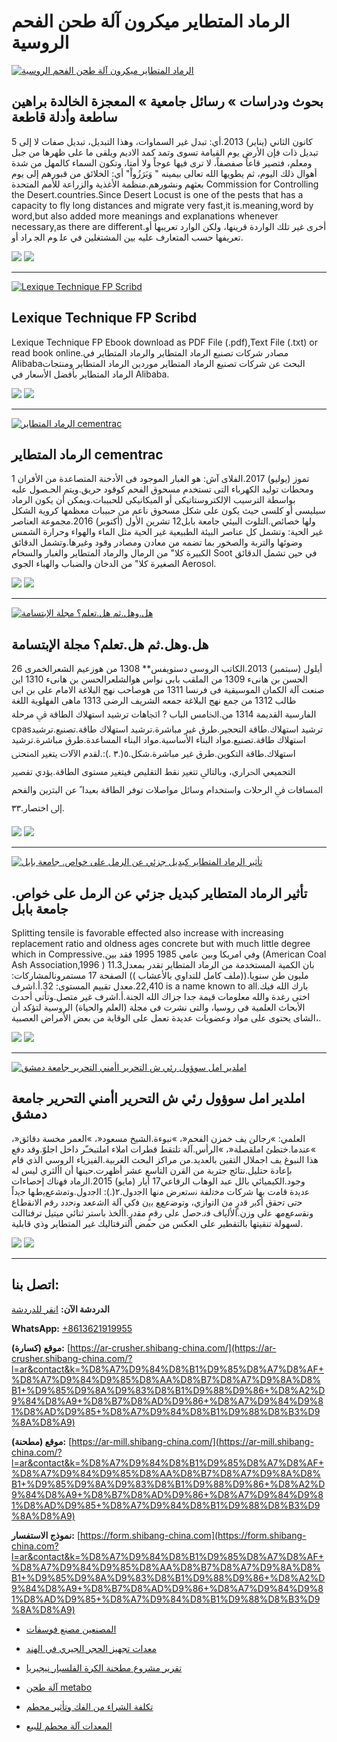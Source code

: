 # الرماد المتطاير ميكرون آلة طحن الفحم الروسية

<a href="https://swt.shibang-china.com/?l=ar&img&k=%D8%A7%D9%84%D8%B1%D9%85%D8%A7%D8%AF+%D8%A7%D9%84%D9%85%D8%AA%D8%B7%D8%A7%D9%8A%D8%B1+%D9%85%D9%8A%D9%83%D8%B1%D9%88%D9%86+%D8%A2%D9%84%D8%A9+%D8%B7%D8%AD%D9%86+%D8%A7%D9%84%D9%81%D8%AD%D9%85+%D8%A7%D9%84%D8%B1%D9%88%D8%B3%D9%8A%D8%A9" target="_blank">![الرماد المتطاير ميكرون آلة طحن الفحم الروسية](http://static.shibang-china.com/all-800x300/1437.jpg)</a>

## بحوث ودراسات » رسائل جامعية » المعجزة الخالدة براهين ساطعة وأدلة قاطعة
5 كانون الثاني (يناير) 2013.أي: تبدل غير السماوات، وهذا التبديل، تبديل صفات لا إلى تبديل ذات فإن الأرض يوم القيامة تسوى وتمد كمد الاديم ويلقى ما على ظهرها من جبل ومعلم، فتصير قاعاً صفصفاً، لا ترى فيها عوجاً ولا أمتا، وتكون السماء كالمهل من شدة أهوال ذلك اليوم، ثم يطويها الله تعالى بيمينه &quot; وَبَرَزُواْ&quot; أي: الخلائق من قبورهم إلى يوم بعثهم ونشورهم.ﻣﻨﻈﻤﺔ اﻷﻏﺬﻳﺔ واﻟﺰراﻋﺔ ﻟﻸﻣﻢ اﻟﻤﺘﺤﺪة Commission for Controlling the Desert.countries.Since Desert Locust is one of the pests that has a capacity to fly long distances and migrate very fast,it is.meaning,word by word,but also added more meanings and explanations whenever necessary,as there are different.أﺧﺮى ﻏﻴﺮ ﺗﻠﻚ اﻟﻮاردة ﻗﺮﻳﻨﻬﺎ، وﻟﻜﻦ اﻟﻮارد ﺗﻌﺮﻳﺒﻬﺎ أو ﺗﻌﺮﻳﻔﻬﺎ ﺣﺴﺐ اﻟﻤﺘﻌﺎرف ﻋﻠﻴﻪ ﺑﻴﻦ اﻟﻤﺸﺘﻐﻠﻴﻦ ﻓﻲ ﻋﻠ ﻮم اﻟﺠ ﺮاد أو.


<a href="https://whatsapp.shibangsoft.com/WhatsApp.php" target="_blank" title="WhatsApp">![](http://static.shibang-china.com/icon/whatsapp.png)</a> <a href="https://swt.shibang-china.com/?l=ar&icon&k=%D8%A7%D9%84%D8%B1%D9%85%D8%A7%D8%AF+%D8%A7%D9%84%D9%85%D8%AA%D8%B7%D8%A7%D9%8A%D8%B1+%D9%85%D9%8A%D9%83%D8%B1%D9%88%D9%86+%D8%A2%D9%84%D8%A9+%D8%B7%D8%AD%D9%86+%D8%A7%D9%84%D9%81%D8%AD%D9%85+%D8%A7%D9%84%D8%B1%D9%88%D8%B3%D9%8A%D8%A9" target="_blank">![](http://static.shibang-china.com/icon/chat-ar.png)</a>

---

<a href="https://swt.shibang-china.com/?l=ar&img&k=%D8%A7%D9%84%D8%B1%D9%85%D8%A7%D8%AF+%D8%A7%D9%84%D9%85%D8%AA%D8%B7%D8%A7%D9%8A%D8%B1+%D9%85%D9%8A%D9%83%D8%B1%D9%88%D9%86+%D8%A2%D9%84%D8%A9+%D8%B7%D8%AD%D9%86+%D8%A7%D9%84%D9%81%D8%AD%D9%85+%D8%A7%D9%84%D8%B1%D9%88%D8%B3%D9%8A%D8%A9" target="_blank">![Lexique Technique FP Scribd](http://static.shibang-china.com/all-800x300/851.jpg)</a>

## Lexique Technique FP Scribd
Lexique Technique FP Ebook download as PDF File (.pdf),Text File (.txt) or read book online.مصادر شركات تصنيع الرماد المتطاير والرماد المتطاير في Alibabaالبحث عن شركات تصنيع الرماد المتطاير موردين الرماد المتطاير ومنتجات الرماد المتطاير بأفضل الأسعار في Alibaba.


<a href="https://whatsapp.shibangsoft.com/WhatsApp.php" target="_blank" title="WhatsApp">![](http://static.shibang-china.com/icon/whatsapp.png)</a> <a href="https://swt.shibang-china.com/?l=ar&icon&k=%D8%A7%D9%84%D8%B1%D9%85%D8%A7%D8%AF+%D8%A7%D9%84%D9%85%D8%AA%D8%B7%D8%A7%D9%8A%D8%B1+%D9%85%D9%8A%D9%83%D8%B1%D9%88%D9%86+%D8%A2%D9%84%D8%A9+%D8%B7%D8%AD%D9%86+%D8%A7%D9%84%D9%81%D8%AD%D9%85+%D8%A7%D9%84%D8%B1%D9%88%D8%B3%D9%8A%D8%A9" target="_blank">![](http://static.shibang-china.com/icon/chat-ar.png)</a>

---

<a href="https://swt.shibang-china.com/?l=ar&img&k=%D8%A7%D9%84%D8%B1%D9%85%D8%A7%D8%AF+%D8%A7%D9%84%D9%85%D8%AA%D8%B7%D8%A7%D9%8A%D8%B1+%D9%85%D9%8A%D9%83%D8%B1%D9%88%D9%86+%D8%A2%D9%84%D8%A9+%D8%B7%D8%AD%D9%86+%D8%A7%D9%84%D9%81%D8%AD%D9%85+%D8%A7%D9%84%D8%B1%D9%88%D8%B3%D9%8A%D8%A9" target="_blank">![الرماد المتطاير cementrac](http://static.shibang-china.com/all-800x300/854.jpg)</a>

## الرماد المتطاير cementrac
1 تموز (يوليو) 2017.الفلاى آش: هو الغبار الموجود فى الأدخنة المتصاعدة من الأفران ومحطات توليد الكهرباء التى تستخدم مسحوق الفحم كوقود حريق.ويتم الحـصول عليه بواسطة الترسيب الإلكتروستاتيكى أو الميكانيكى للحبيبات.ويمكن أن يكون الرماد سيليسى أو كلسى حيث يكون على شكل مسحوق ناعم من حبيبات معظمها كروية الشكل ولها خصائص.التلوث البيئي جامعة بابل12 تشرين الأول (أكتوبر) 2016.مجموعة العناصر غير الحية: وتشمل كل عناصر البيئة الطبيعية غير الحية مثل الماء والهواء وحرارة الشمس وضوئها والتربة والصخور بما تضمه من معادن ومصادر وقود وغيرها.وتشمل الدقائق الكبيرة كلا&quot; من الرمال والرماد المتطاير والغبار والسخام Soot في حين تشمل الدقائق الصغيرة كلا&quot; من الدخان والضباب والهباء الجوي Aerosol.


<a href="https://whatsapp.shibangsoft.com/WhatsApp.php" target="_blank" title="WhatsApp">![](http://static.shibang-china.com/icon/whatsapp.png)</a> <a href="https://swt.shibang-china.com/?l=ar&icon&k=%D8%A7%D9%84%D8%B1%D9%85%D8%A7%D8%AF+%D8%A7%D9%84%D9%85%D8%AA%D8%B7%D8%A7%D9%8A%D8%B1+%D9%85%D9%8A%D9%83%D8%B1%D9%88%D9%86+%D8%A2%D9%84%D8%A9+%D8%B7%D8%AD%D9%86+%D8%A7%D9%84%D9%81%D8%AD%D9%85+%D8%A7%D9%84%D8%B1%D9%88%D8%B3%D9%8A%D8%A9" target="_blank">![](http://static.shibang-china.com/icon/chat-ar.png)</a>

---

<a href="https://swt.shibang-china.com/?l=ar&img&k=%D8%A7%D9%84%D8%B1%D9%85%D8%A7%D8%AF+%D8%A7%D9%84%D9%85%D8%AA%D8%B7%D8%A7%D9%8A%D8%B1+%D9%85%D9%8A%D9%83%D8%B1%D9%88%D9%86+%D8%A2%D9%84%D8%A9+%D8%B7%D8%AD%D9%86+%D8%A7%D9%84%D9%81%D8%AD%D9%85+%D8%A7%D9%84%D8%B1%D9%88%D8%B3%D9%8A%D8%A9" target="_blank">![هل.وهل.ثم هل.تعلم؟ مجلة الإبتسامة](http://static.shibang-china.com/all-800x300/1271.jpg)</a>

## هل.وهل.ثم هل.تعلم؟ مجلة الإبتسامة
26 أيلول (سبتمبر) 2013.الكاتب الروسى دستويفس** 1308 من هوزعيم الشعرالخمرى الحسن بن هانىء 1309 من الملقب بابى نواس هوالشلعرالحسن بن هانىء 1310 اين صنعت آلة الكمان الموسيقية فى فرنسا 1311 من هوصاحب نهج البلاغة الامام على بن ابى طالب 1312 من جمع نهج البلاغة جمعه الشريف الرضى 1313 ماهى الفهلوية اللغة الفارسية القديمة 1314 من.ﺍﳋﺎﻣﺲ ﺍﻟﺒﺎﺏ ? ﺍﲡﺎﻫﺎﺕ ﺗﺮﺷﻴﺪ ﺍﺳﺘﻬﻼﻙ ﺍﻟﻄﺎﻗﺔ ﰲ ﻣﺮﺣﻠﺔ cpasﺗﺮﺷﻴﺪ ﺍﺳﺘﻬﻼﻙ.ﻃﺎﻗﺔ ﺍﻟﺘﺤﺠﻴﺮ.ﻃﺮﻕ ﻏﻴﺮ ﻣﺒﺎﺷﺮﺓ.ﺗﺮﺷﻴﺪ ﺍﺳﺘﻬﻼﻙ ﻃﺎﻗﺔ.ﺗﺼﻨﻴﻊ.ﺗﺮﺷﻴﺪ ﺍﺳﺘﻬﻼﻙ ﻃﺎﻗﺔ.ﺗﺼﻨﻴﻊ.ﻣﻮﺍﺩ ﺍﻟﺒﻨﺎء ﺍﻷﺳﺎﺳﻴﺔ.ﻣﻮﺍﺩ ﺍﻟﺒﻨﺎء ﺍﻟﻤﺴﺎﻋﺪﺓ.ﻃﺮﻕ ﻣﺒﺎﺷﺮﺓ.ﺗﺮﺷﻴﺪ ﺍﺳﺘﻬﻼﻙ.ﻃﺎﻗﺔ ﺍﻟﺘﻜﻮﻳﻦ.ﻃﺮﻕ ﻏﻴﺮ ﻣﺒﺎﺷﺮﺓ.ﺷﻜﻞ.٥(.٣ .):.ﻟﻘﺪﻡ ﺍﻵﻻﺕ ﻳﺘﻐﲑ ﺍﳌﻨﺤﲎ ﺍﻟﺘﺠﻤﻴﻌﻲ ﺍﳊﺮﺍﺭﻱ، ﻭﺑﺎﻟﺘﺎﱄ ﺗﺘﻐﲑ ﻧﻘﻂ ﺍﻟﺘﻘﻠﻴﺺ ﻓﻴﺘﻐﲑ ﻣﺴﺘﻮﻯ ﺍﻟﻄﺎﻗﺔ.ﻳﺆﺩﻱ ﺗﻘﺼﲑ ﺍﳌﺴﺎﻓﺎﺕ ﰲ ﺍﻟﺮﺣﻼﺕ ﻭﺍﺳﺘﺨﺪﺍﻡ ﻭﺳﺎﺋﻞ ﻣﻮﺍﺻﻼﺕ ﺗﻮﻓﺮ ﺍﻟﻄﺎﻗﺔ ﺑﻌﻴﺪﺍﹰ ﻋﻦ ﺍﻟﺒﱰﻳﻦ ﻭﺍﻟﻔﺤﻢ ﺇﱃ ﺍﺧﺘﺼﺎﺭ.٣٣.


<a href="https://whatsapp.shibangsoft.com/WhatsApp.php" target="_blank" title="WhatsApp">![](http://static.shibang-china.com/icon/whatsapp.png)</a> <a href="https://swt.shibang-china.com/?l=ar&icon&k=%D8%A7%D9%84%D8%B1%D9%85%D8%A7%D8%AF+%D8%A7%D9%84%D9%85%D8%AA%D8%B7%D8%A7%D9%8A%D8%B1+%D9%85%D9%8A%D9%83%D8%B1%D9%88%D9%86+%D8%A2%D9%84%D8%A9+%D8%B7%D8%AD%D9%86+%D8%A7%D9%84%D9%81%D8%AD%D9%85+%D8%A7%D9%84%D8%B1%D9%88%D8%B3%D9%8A%D8%A9" target="_blank">![](http://static.shibang-china.com/icon/chat-ar.png)</a>

---

<a href="https://swt.shibang-china.com/?l=ar&img&k=%D8%A7%D9%84%D8%B1%D9%85%D8%A7%D8%AF+%D8%A7%D9%84%D9%85%D8%AA%D8%B7%D8%A7%D9%8A%D8%B1+%D9%85%D9%8A%D9%83%D8%B1%D9%88%D9%86+%D8%A2%D9%84%D8%A9+%D8%B7%D8%AD%D9%86+%D8%A7%D9%84%D9%81%D8%AD%D9%85+%D8%A7%D9%84%D8%B1%D9%88%D8%B3%D9%8A%D8%A9" target="_blank">![تأثير الرماد المتطاير كبديل جزئي عن الرمل على خواص. جامعة بابل](http://static.shibang-china.com/all-800x300/1121.jpg)</a>

## تأثير الرماد المتطاير كبديل جزئي عن الرمل على خواص. جامعة بابل
Splitting tensile is favorable effected also increase with increasing replacement ratio and oldness ages concrete but with much little degree which in Compressive.وفي امريكا وبين عامي 1985 1995 فقد بين (American Coal Ash Association,1996 ) بان الكمية المستخدمة من الرماد المتطاير تقدر بمعدل11.3 مليون طن سنويا.((ملف كامل للتداوي بالأعشاب )) الصفحة 17 مستمرونالمشاركات: 22,410.معدل تقييم المستوى: 32.أ.اشرف is a name known to all.بارك الله فيك اختى رغدة والله معلومات قيمة جدا جزاك الله الجنة.أ.اشرف غير متصل.وتأتى أحدث الأبحاث العلمية فى روسيا، والتى نشرت فى مجلة (العلم والحياة) الروسية لتؤكد أن الشاى يحتوى على مواد وعضويات عديدة تعمل على الوقاية من بعض الأمراض العصبية،.


<a href="https://whatsapp.shibangsoft.com/WhatsApp.php" target="_blank" title="WhatsApp">![](http://static.shibang-china.com/icon/whatsapp.png)</a> <a href="https://swt.shibang-china.com/?l=ar&icon&k=%D8%A7%D9%84%D8%B1%D9%85%D8%A7%D8%AF+%D8%A7%D9%84%D9%85%D8%AA%D8%B7%D8%A7%D9%8A%D8%B1+%D9%85%D9%8A%D9%83%D8%B1%D9%88%D9%86+%D8%A2%D9%84%D8%A9+%D8%B7%D8%AD%D9%86+%D8%A7%D9%84%D9%81%D8%AD%D9%85+%D8%A7%D9%84%D8%B1%D9%88%D8%B3%D9%8A%D8%A9" target="_blank">![](http://static.shibang-china.com/icon/chat-ar.png)</a>

---

<a href="https://swt.shibang-china.com/?l=ar&img&k=%D8%A7%D9%84%D8%B1%D9%85%D8%A7%D8%AF+%D8%A7%D9%84%D9%85%D8%AA%D8%B7%D8%A7%D9%8A%D8%B1+%D9%85%D9%8A%D9%83%D8%B1%D9%88%D9%86+%D8%A2%D9%84%D8%A9+%D8%B7%D8%AD%D9%86+%D8%A7%D9%84%D9%81%D8%AD%D9%85+%D8%A7%D9%84%D8%B1%D9%88%D8%B3%D9%8A%D8%A9" target="_blank">![املدير امل سوؤول رئي ش التحرير اأمني التحرير جامعة دمشق](http://static.shibang-china.com/all-800x300/668.jpg)</a>

## املدير امل سوؤول رئي ش التحرير اأمني التحرير جامعة دمشق
العلمي: »رجالن يف خمزن الفحم«، »نبوءة.الشيخ مسعود«، »العمر مخسة دقائق«، »عندما.ختطئ املقصلة«، »الرأس.آلة تلتقط قطرات املاء املتبخـّر داخل اجلوّ.وقد دفع هذا النبوغ يف اجملال التقين بالعديد.من مراكز البحث الغربية.الفيزياء الروسي الذي قام بإعادة حتليل.نتائج جتربة من القرن التاسع عشر أظهرت.حينها أن األثري ليس له وجود.الكيميائي بالل عبد الوهاب الرفاعي17 أيار (مايو) 2015.اﻟرﻣﺎد ﻓﮭﻧﺎك إﺣﺻﺎءات ﻋدﯾدة ﻗﺎﻣت ﺑﮭﺎ ﺷرﮐﺎت ﻣﺧﺗﻟﻔﺔ ﻧﺳﺗﻌرض ﻣﻧﮭﺎ اﻟﺟدول.٢(.): اﻟﺟدول.وﺗﻣﺷععﯾطﮭﺎ ﺟﯾداً ﺣﺗﯽ ﺗﺣﻘق أﮐﺑر ﻗدرٍ ﻣن اﻟﺗوازي، وﺗوﺿععﻊ ﺑﯾن ﻓﮐﻲ آﻟﺔ اﻟﺷععد وﻧﺣدد رﻗم اﻻﻧﻘطﺎع وﻧﻘﺳععﻣﮫ ﻋﻟﯽ وزن.اﻷﻟﯾﺎف ﻓﻧ.ﺣﺻل ﻋﻟﯽ رﻗمٍ ﻣﻘدرٍ.األخذ باستر ثنائي ميتيل ترفتاالت لسهولة تنقيتها بالتقطير على العكس من حمض الترفتاليك غير المتطاير وذي قابلية.


<a href="https://whatsapp.shibangsoft.com/WhatsApp.php" target="_blank" title="WhatsApp">![](http://static.shibang-china.com/icon/whatsapp.png)</a> <a href="https://swt.shibang-china.com/?l=ar&icon&k=%D8%A7%D9%84%D8%B1%D9%85%D8%A7%D8%AF+%D8%A7%D9%84%D9%85%D8%AA%D8%B7%D8%A7%D9%8A%D8%B1+%D9%85%D9%8A%D9%83%D8%B1%D9%88%D9%86+%D8%A2%D9%84%D8%A9+%D8%B7%D8%AD%D9%86+%D8%A7%D9%84%D9%81%D8%AD%D9%85+%D8%A7%D9%84%D8%B1%D9%88%D8%B3%D9%8A%D8%A9" target="_blank">![](http://static.shibang-china.com/icon/chat-ar.png)</a>

---
## اتصل بنا:

**الدردشة الآن:** [انقر للدردشة](https://swt.shibang-china.com?l=ar&contact&k=%D8%A7%D9%84%D8%B1%D9%85%D8%A7%D8%AF+%D8%A7%D9%84%D9%85%D8%AA%D8%B7%D8%A7%D9%8A%D8%B1+%D9%85%D9%8A%D9%83%D8%B1%D9%88%D9%86+%D8%A2%D9%84%D8%A9+%D8%B7%D8%AD%D9%86+%D8%A7%D9%84%D9%81%D8%AD%D9%85+%D8%A7%D9%84%D8%B1%D9%88%D8%B3%D9%8A%D8%A9)

**WhatsApp:**  [+8613621919955](https://whatsapp.shibangsoft.com/WhatsApp.php)

**موقع (كسارة):** [https://ar-crusher.shibang-china.com/](https://ar-crusher.shibang-china.com/?l=ar&contact&k=%D8%A7%D9%84%D8%B1%D9%85%D8%A7%D8%AF+%D8%A7%D9%84%D9%85%D8%AA%D8%B7%D8%A7%D9%8A%D8%B1+%D9%85%D9%8A%D9%83%D8%B1%D9%88%D9%86+%D8%A2%D9%84%D8%A9+%D8%B7%D8%AD%D9%86+%D8%A7%D9%84%D9%81%D8%AD%D9%85+%D8%A7%D9%84%D8%B1%D9%88%D8%B3%D9%8A%D8%A9)

**موقع (مطحنة):** [https://ar-mill.shibang-china.com/](https://ar-mill.shibang-china.com/?l=ar&contact&k=%D8%A7%D9%84%D8%B1%D9%85%D8%A7%D8%AF+%D8%A7%D9%84%D9%85%D8%AA%D8%B7%D8%A7%D9%8A%D8%B1+%D9%85%D9%8A%D9%83%D8%B1%D9%88%D9%86+%D8%A2%D9%84%D8%A9+%D8%B7%D8%AD%D9%86+%D8%A7%D9%84%D9%81%D8%AD%D9%85+%D8%A7%D9%84%D8%B1%D9%88%D8%B3%D9%8A%D8%A9)

**نموذج الاستفسار:** [https://form.shibang-china.com](https://form.shibang-china.com?l=ar&contact&k=%D8%A7%D9%84%D8%B1%D9%85%D8%A7%D8%AF+%D8%A7%D9%84%D9%85%D8%AA%D8%B7%D8%A7%D9%8A%D8%B1+%D9%85%D9%8A%D9%83%D8%B1%D9%88%D9%86+%D8%A2%D9%84%D8%A9+%D8%B7%D8%AD%D9%86+%D8%A7%D9%84%D9%81%D8%AD%D9%85+%D8%A7%D9%84%D8%B1%D9%88%D8%B3%D9%8A%D8%A9)

* [المصنعين مصنع فوسفات](../29/%D8%A7%D9%84%D9%85%D8%B5%D9%86%D8%B9%D9%8A%D9%86%20%D9%85%D8%B5%D9%86%D8%B9%20%D9%81%D9%88%D8%B3%D9%81%D8%A7%D8%AA.md)

* [معدات تجهيز الحجر الجيري في الهند](../28/%D9%85%D8%B9%D8%AF%D8%A7%D8%AA%20%D8%AA%D8%AC%D9%87%D9%8A%D8%B2%20%D8%A7%D9%84%D8%AD%D8%AC%D8%B1%20%D8%A7%D9%84%D8%AC%D9%8A%D8%B1%D9%8A%20%D9%81%D9%8A%20%D8%A7%D9%84%D9%87%D9%86%D8%AF.md)

* [تقرير مشروع مطحنة الكرة الفلسبار نيجيريا](../28/%D8%AA%D9%82%D8%B1%D9%8A%D8%B1%20%D9%85%D8%B4%D8%B1%D9%88%D8%B9%20%D9%85%D8%B7%D8%AD%D9%86%D8%A9%20%D8%A7%D9%84%D9%83%D8%B1%D8%A9%20%D8%A7%D9%84%D9%81%D9%84%D8%B3%D8%A8%D8%A7%D8%B1%20%D9%86%D9%8A%D8%AC%D9%8A%D8%B1%D9%8A%D8%A7.md)

* [آلة طحن metabo](../30/%D8%A2%D9%84%D8%A9%20%D8%B7%D8%AD%D9%86%20metabo.md)

* [تكلفة الشراء من الفك وتأثير محطم](../26/%D8%AA%D9%83%D9%84%D9%81%D8%A9%20%D8%A7%D9%84%D8%B4%D8%B1%D8%A7%D8%A1%20%D9%85%D9%86%20%D8%A7%D9%84%D9%81%D9%83%20%D9%88%D8%AA%D8%A3%D8%AB%D9%8A%D8%B1%20%D9%85%D8%AD%D8%B7%D9%85.md)

* [المعدات آلة محطم للبيع](../30/%D8%A7%D9%84%D9%85%D8%B9%D8%AF%D8%A7%D8%AA%20%D8%A2%D9%84%D8%A9%20%D9%85%D8%AD%D8%B7%D9%85%20%D9%84%D9%84%D8%A8%D9%8A%D8%B9.md)